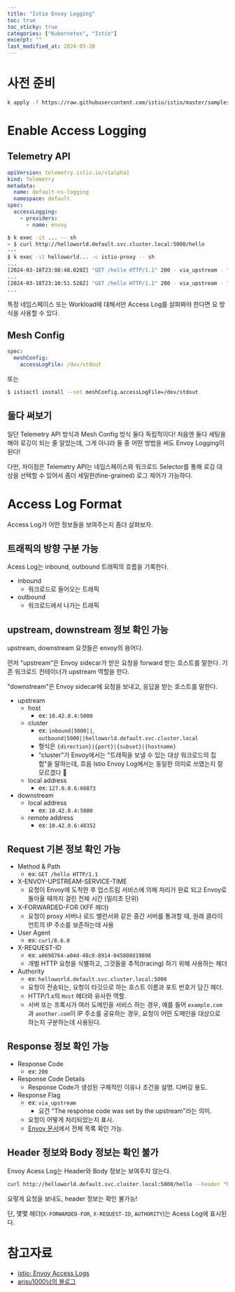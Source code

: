```yaml
---
title: "Istio Envoy Logging"
toc: true
toc_sticky: true
categories: ["Kubernetes", "Istio"]
excerpt: ""
last_modified_at: 2024-03-20
---
```


# 사전 준비

```bash
k apply -f https://raw.githubusercontent.com/istio/istio/master/samples/helloworld/helloworld.yaml
```

# Enable Access Logging

## Telemetry API

```yaml
apiVersion: telemetry.istio.io/v1alpha1
kind: Telemetry
metadata:
  name: default-ns-logging
  namespace: default
spec:
  accessLogging:
    - providers:
      - name: envoy
```

```bash
$ k exec -it ... -- sh
~ $ curl http://helloworld.default.svc.cluster.local:5000/hello
---
$ k exec -it helloworld... -c istio-proxy -- sh
...
[2024-03-18T23:08:48.020Z] "GET /hello HTTP/1.1" 200 - via_upstream - "-" 0 59 52 51 "-" "curl/8.6.0" "a0698764-a04d-48c8-8914-045808d19898" "helloworld.default.svc.cluster.local:5000" "10.42.0.4:5000" inbound|5000|| 127.0.0.6:60873 10.42.0.4:5000 10.42.0.6:48352 outbound_.5000_._.helloworld.default.svc.cluster.local default
...
[2024-03-18T23:10:51.528Z] "GET /hello HTTP/1.1" 200 - via_upstream - "-" 0 59 38 37 "-" "curl/7.88.1" "5c3abfa9-c806-490b-a5ec-a6659f866490" "helloworld.default.svc.cluster.local:5000" "10.42.0.5:5000" outbound|5000||helloworld.default.svc.cluster.local 10.42.0.4:55914 10.43.135.30:5000 10.42.0.4:41438 - default
...
```

특정 네임스페이스 또는 Workload에 대해서만 Access Log를 살펴봐야 한다면 요 방식을 사용할 수 있다.

## Mesh Config

```yaml
spec:
  meshConfig:
    accessLogFile: /dev/stdout
```

또는

```bash
$ istioctl install --set meshConfig.accessLogFile=/dev/stdout
```

## 둘다 써보기

일단 Telemetry API 방식과 Mesh Config 방식 둘다 독립적이다! 처음엔 둘다 세팅을 해야 로깅이 되는 줄 알았는데, 그게 아니라 둘 중 어떤 방법을 써도 Envoy Logging이 된다!

다만, 차이점은 Telemetry API는 네임스페이스와 워크로드 Selector를 통해 로깅 대상을 선택할 수 있어서 좀더 세밀한(fine-grained) 로그 제어가 가능하다.

# Access Log Format

Access Log가 어떤 정보들을 보여주는지 좀더 살펴보자.

## 트래픽의 방향 구분 가능

Acess Log는 inbound, outbound 트래픽의 흐름을 기록한다.

- inbound
  - 워크로드로 들어오는 트래픽
- outbound
  - 워크로드에서 나가는 트래픽

## upstream, downstream 정보 확인 가능

upstream, downstream 요것들은 envoy의 용어다.

먼저 "upstream"은 Envoy sidecar가 받은 요청을 forward 받는 호스트를 말한다. 기존 워크로드 컨테이너가 upstream 역할을 한다.

"downstream"은 Envoy sidecar에 요청을 보내고, 응답을 받는 호스트를 말한다.

- upstream
  - host
    - ex: `10.42.0.4:5000`
  - cluster
    - ex: `inbound|5000||`, `outbound|5000||helloworld.default.svc.cluster.local`
    - 형식은 `{direction}|{port}|{subset}|{hostname}`
    - "cluster"가 Envoy에서는 "트래픽을 보낼 수 있는 대상 워크로드의 집합"을 말하는데, 흐음 Istio Envoy Log에서는 동일한 의미로 쓰였는지 잘 모르겠다 🤔
  - local address
    - ex: `127.0.0.6:60873`
- downstream
  - local address
    - ex: `10.42.0.4:5000`
  - remote address
    - ex: `10.42.0.6:48352`

## Request 기본 정보 확인 가능

- Method & Path
  - ex: `GET /hello HTTP/1.1`
- X-ENVOY-UPSTREAM-SERVICE-TIME
  - 요청이 Envoy에 도착한 후 업스트림 서비스에 의해 처리가 완료 되고 Envoy로 돌아올 때까지 걸린 전체 시간 (밀리초 단위)
- X-FORWARDED-FOR (XFF 헤더)
  - 요청이 proxy 서버나 로드 밸런서와 같은 중간 서버를 통과할 때, 원래 클라이언트의 IP 주소를 보존하는데 사용
- User Agent
  - ex: `curl/8.6.0`
- X-REQUEST-ID
  - ex: `a0698764-a04d-48c8-8914-045808d19898`
  - 개벌 HTTP 요청을 식별하고, 그것들을 추적(tracing) 하기 위해 사용하는 헤더
- Authority
  - ex: `helloworld.default.svc.cluster.local:5000`
  - 요청이 전송되는, 요청이 타깃으로 하는 호스트 이름과 포트 번호가 담긴 헤더.
  - HTTP/1.x의 `Host` 헤더와 유사한 역할.
  - 서버 또는 프록시가 여러 도메인을 서비스 하는 경우, 예를 들어 `example.com`과 `another.com`이 IP 주소를 공유하는 경우, 요청이 어떤 도메인을 대상으로 하는지 구분하는데 사용된다.

## Response 정보 확인 가능

- Response Code
  - ex: `200`
- Response Code Details
  - Response Code가 생성된 구체적인 이유나 조건을 설명. 디버깅 용도.
- Response Flag
  - ex: `via_upstream`
    - 요건 "The response code was set by the upstream"라는 의미.
  - 요청이 어떻게 처리되었는지 표시.
  - [Envoy 문서](https://www.envoyproxy.io/docs/envoy/latest/configuration/http/http_conn_man/response_code_details)에서 전체 목록 확인 가능.

## Header 정보와 Body 정보는 확인 불가

Envoy Acess Log는 Header와 Body 정보는 보여주지 않는다.

```bash
curl http://helloworld.default.svc.cluster.local:5000/hello --header "haha: hoho"
```

요렇게 요청을 보내도, header 정보는 확인 불가능!

단, 몇몇 헤더(`X-FORWARDED-FOR`, `X-REQUEST-ID`, `AUTHORITY`)는 Acess Log에 표시된다.

# 참고자료

- [istio: Envoy Access Logs](https://istio.io/latest/docs/tasks/observability/logs/access-log/)
- [arisu1000님의 블로그](https://arisu1000.tistory.com/27872)
